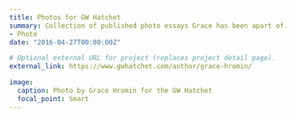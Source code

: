 ```yaml
---
title: Photos for GW Hatchet
summary: Collection of published photo essays Grace has been apart of. More photos used in other stories.
- Photo
date: "2016-04-27T00:00:00Z"

# Optional external URL for project (replaces project detail page).
external_link: https://www.gwhatchet.com/author/grace-hromin/

image:
  caption: Photo by Grace Hromin for the GW Hatchet
  focal_point: Smart
---
```

